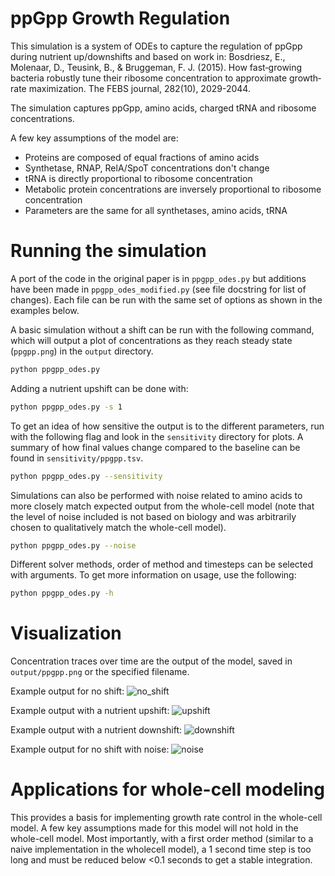 # ppGpp Growth Regulation

This simulation is a system of ODEs to capture the regulation of ppGpp during nutrient up/downshifts and based on work in:
Bosdriesz, E., Molenaar, D., Teusink, B., & Bruggeman, F. J. (2015). How fast‐growing bacteria robustly tune their ribosome concentration to approximate growth‐rate maximization. The FEBS journal, 282(10), 2029-2044.

The simulation captures ppGpp, amino acids, charged tRNA and ribosome concentrations.

A few key assumptions of the model are:
- Proteins are composed of equal fractions of amino acids
- Synthetase, RNAP, RelA/SpoT concentrations don't change
- tRNA is directly proportional to ribosome concentration
- Metabolic protein concentrations are inversely proportional to ribosome concentration
- Parameters are the same for all synthetases, amino acids, tRNA

# Running the simulation

A port of the code in the original paper is in `ppgpp_odes.py` but additions have been made in `ppgpp_odes_modified.py` (see file docstring for list of changes).  Each file can be run with the same set of options as shown in the examples below.

A basic simulation without a shift can be run with the following command, which will output a plot of concentrations as they reach steady state (`ppgpp.png`) in the `output` directory.
```bash
python ppgpp_odes.py
```

Adding a nutrient upshift can be done with:
```bash
python ppgpp_odes.py -s 1
```

To get an idea of how sensitive the output is to the different parameters, run with the following flag and look in the `sensitivity` directory for plots. A summary of how final values change compared to the baseline can be found in `sensitivity/ppgpp.tsv`.
```bash
python ppgpp_odes.py --sensitivity
```

Simulations can also be performed with noise related to amino acids to more closely match expected output from the whole-cell model (note that the level of noise included is not based on biology and was arbitrarily chosen to qualitatively match the whole-cell model).
```bash
python ppgpp_odes.py --noise
```

Different solver methods, order of method and timesteps can be selected with arguments.  To get more information on usage, use the following:
```bash
python ppgpp_odes.py -h
```

# Visualization

Concentration traces over time are the output of the model, saved in `output/ppgpp.png` or the specified filename.

Example output for no shift:
![no_shift](https://github.com/CovertLab/wcEcoli/blob/master/prototypes/growth_control/output/no_shift.png)

Example output with a nutrient upshift:
![upshift](https://github.com/CovertLab/wcEcoli/blob/master/prototypes/growth_control/output/upshift.png)

Example output with a nutrient downshift:
![downshift](https://github.com/CovertLab/wcEcoli/blob/master/prototypes/growth_control/output/downshift.png)

Example output for no shift with noise:
![noise](https://github.com/CovertLab/wcEcoli/blob/master/prototypes/growth_control/output/noise.png)


# Applications for whole-cell modeling

This provides a basis for implementing growth rate control in the whole-cell model.  A few key assumptions made for this model will not hold in the whole-cell model.  Most importantly, with a first order method (similar to a naive implementation in the wholecell model), a 1 second time step is too long and must be reduced below <0.1 seconds to get a stable integration.
